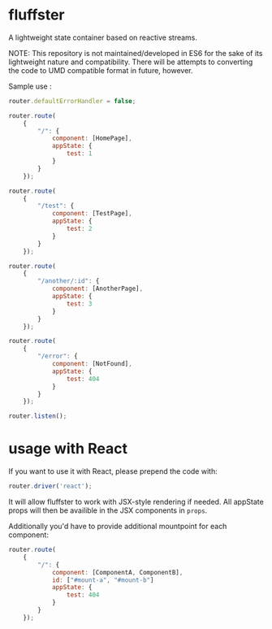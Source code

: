 # fluffster

A lightweight state container based on reactive streams.

NOTE: This repository is not maintained/developed in ES6 for the sake of its lightweight nature and compatibility. There will be attempts to converting the code to UMD compatible format in future, however.

Sample use :

```javascript
router.defaultErrorHandler = false;

router.route(
    {
        "/": {
            component: [HomePage],
            appState: {
                test: 1
            }
        }
    });

router.route(
    {
        "/test": {
            component: [TestPage],
            appState: {
                test: 2
            }
        }
    });

router.route(
    {
        "/another/:id": {
            component: [AnotherPage],
            appState: {
                test: 3
            }
        }
    });

router.route(
    {
        "/error": {
            component: [NotFound],
            appState: {
                test: 404
            }
        }
    });

router.listen();
```

# usage with React 

If you want to use it with React, please prepend the code with:

```javascript
router.driver('react');
```

It will allow fluffster to work with JSX-style rendering if needed. All appState props will then be availible in the JSX components in ```props```.

Additionally you'd have to provide additional mountpoint for each component:

```javascript
router.route(
    {
        "/": {
            component: [ComponentA, ComponentB],
            id: ["#mount-a", "#mount-b"]
            appState: {
                test: 404
            }
        }
    });
```
